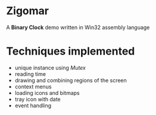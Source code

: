 # Zigomar
A **Binary Clock** demo written in Win32 assembly language
# Techniques implemented
- unique instance using *Mutex*
- reading time
- drawing and combining regions of the screen
- context menus
- loading icons and bitmaps
- tray icon with date
- event handling
